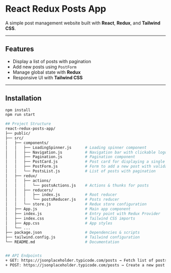 # React Redux Posts App
A simple post management website built with **React**, **Redux**, and **Tailwind CSS**.

---

## Features
- Display a list of posts with pagination  
- Add new posts using `PostForm`  
- Manage global state with **Redux**  
- Responsive UI with **Tailwind CSS**

---

## Installation
```bash
npm install
npm run start

## Project Structure
react-redux-posts-app/
├── public/
├── src/
│   ├── components/
│   │   ├── LoadingSpinner.js      # Loading spinner component
│   │   ├── Navigation.js          # Navigation bar with clickable logo
│   │   ├── Pagination.js          # Pagination component
│   │   ├── PostCard.js            # Post card for displaying a single post
│   │   ├── PostForm.js            # Form to add a new post with validation
│   │   └── PostsList.js           # List of posts with pagination
│   ├── redux/
│   │   ├── actions/
│   │   │   └── postsActions.js    # Actions & thunks for posts
│   │   ├── reducers/
│   │   │   ├── index.js           # Root reducer
│   │   │   └── postsReducer.js    # Posts reducer
│   │   └── store.js               # Redux store configuration
│   ├── App.js                     # Main app component
│   ├── index.js                   # Entry point with Redux Provider
│   ├── index.css                  # Tailwind CSS imports
│   ├── App.css                    # App styles
│   └── ...
├── package.json                   # Dependencies & scripts
├── tailwind.config.js             # Tailwind configuration
└── README.md                      # Documentation


## API Endpoints
+ GET: https://jsonplaceholder.typicode.com/posts → Fetch list of posts
+ POST: https://jsonplaceholder.typicode.com/posts → Create a new post